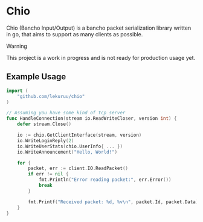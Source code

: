 # Chio

Chio (Bancho Input/Output) is a bancho packet serialization library written in go, that aims to support as many clients as possible.

> [!WARNING]
> This project is a work in progress and is not ready for production usage yet.

## Example Usage

```go
import (
    "github.com/lekuruu/chio"
)

// Assuming you have some kind of tcp server
func HandleConnection(stream io.ReadWriteCloser, version int) {
    defer stream.Close()

    io := chio.GetClientInterface(stream, version)
    io.WriteLoginReply(2)
    io.WriteUserStats(chio.UserInfo{ ... })
    io.WriteAnnouncement("Hello, World!")

    for {
        packet, err := client.IO.ReadPacket()
		if err != nil {
			fmt.Println("Error reading packet:", err.Error())
			break
		}

		fmt.Printf("Received packet: %d, %v\n", packet.Id, packet.Data)
    }
}
```